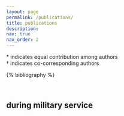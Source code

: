 ```yaml
---
layout: page
permalink: /publications/
title: publications
description: 
nav: true
nav_order: 2
---
```


<p>* indicates equal contribution among authors <br>
† indicates co-corresponding authors</p>


<!-- _pages/publications.md -->
<div class="publications">

{% bibliography %}

</div>

<br>

## during military service


<br>
<br>
<br>
<br>
